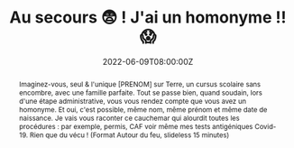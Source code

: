 ---
title: Au secours 😨 ! J'ai un homonyme !! 😱

event: Le Camping des Speakers
event_url: https://camping-speakers.fr/

location: Camping Mané Guernehué 5*, Golfe du Morbihan
address:
  street: 52 Rue Mané er Groez
  city: Baden
  region: BR
  postcode: '56870'
  country: France

summary: C'est comme un synonyme, en pire, surtout dans l'administratif 
abstract: "Imaginez-vous, seul & l'unique [PRENOM] sur Terre, un cursus scolaire sans encombre, avec une famille parfaite. Tout se passe bien, quand soudain, lors d'une étape administrative, vous vous rendez compte que vous avez un homonyme. Et oui, c'est possible, même nom, même prénom et même date de naissance.

Je vais vous raconter ce cauchemar qui alourdit toutes les procédures : par exemple, permis, CAF voir même mes tests antigéniques Covid-19. Rien que du vécu ! (Format Autour du feu, slideless 15 minutes)"

date: "2022-06-09T08:00:00Z"
date_end: "2022-06-10T18:00:00Z"
all_day: false

publishDate: "2022-03-18T00:00:00Z"

authors: [David Aparicio]
tags: [Quickie, Homonyme]

featured: false

image:
  caption: 'Crédits: [**Le Camping des Speakers**](https://camping-speakers.fr/)'
  focal_point: Right

links:
- icon: comments
  icon_pack: fas
  name: Avis
  url: "talks/LeCampingDesSpeakers2022_feedback.jpg"
  #url: https://photos.google.com/share/AF1QipOeD0tqBofRgWoDSWBxBhSjjwkYHaj66U58VNLGSWF9Xjkqins7b3ilZBFhAqBEdw/photo/AF1QipPsgUePn-gcIRAhK07P3I3zJM6PRbb4l_4Dvv9F?key=a0dBSWptN0c1Wk9FVEwzdWhXM0hEa0hwTzVBZXJR
url_code: ""
url_pdf: ""
url_slides: ""
url_video: ""

slides: ""
projects: []
---